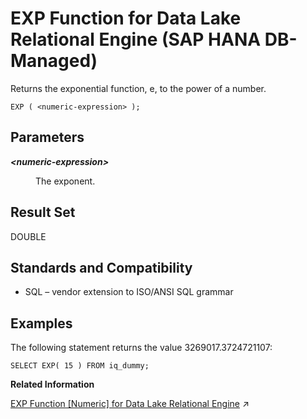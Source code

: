 <!-- loio982ccd1f2f84468d9753761e3be45fca -->

# EXP Function for Data Lake Relational Engine \(SAP HANA DB-Managed\)

Returns the exponential function, e, to the power of a number.



```
EXP ( <numeric-expression> );
```



<a name="loio982ccd1f2f84468d9753761e3be45fca__section_exk_2sg_trb"/>

## Parameters


<dl>
<dt><b>

*<numeric-expression\>*

</b></dt>
<dd>

The exponent.



</dd>
</dl>



<a name="loio982ccd1f2f84468d9753761e3be45fca__section_msw_2sg_trb"/>

## Result Set

DOUBLE



<a name="loio982ccd1f2f84468d9753761e3be45fca__section_wcj_fsg_trb"/>

## Standards and Compatibility

-   SQL – vendor extension to ISO/ANSI SQL grammar



<a name="loio982ccd1f2f84468d9753761e3be45fca__section_qjv_fsg_trb"/>

## Examples

The following statement returns the value 3269017.3724721107:

```
SELECT EXP( 15 ) FROM iq_dummy;
```

**Related Information**  


[EXP Function \[Numeric\] for Data Lake Relational Engine](https://help.sap.com/viewer/19b3964099384f178ad08f2d348232a9/2024_3_QRC/en-US/a55131d984f21015966fac9e1cb19b02.html "Returns the exponential function, e, to the power of a number.") :arrow_upper_right:

